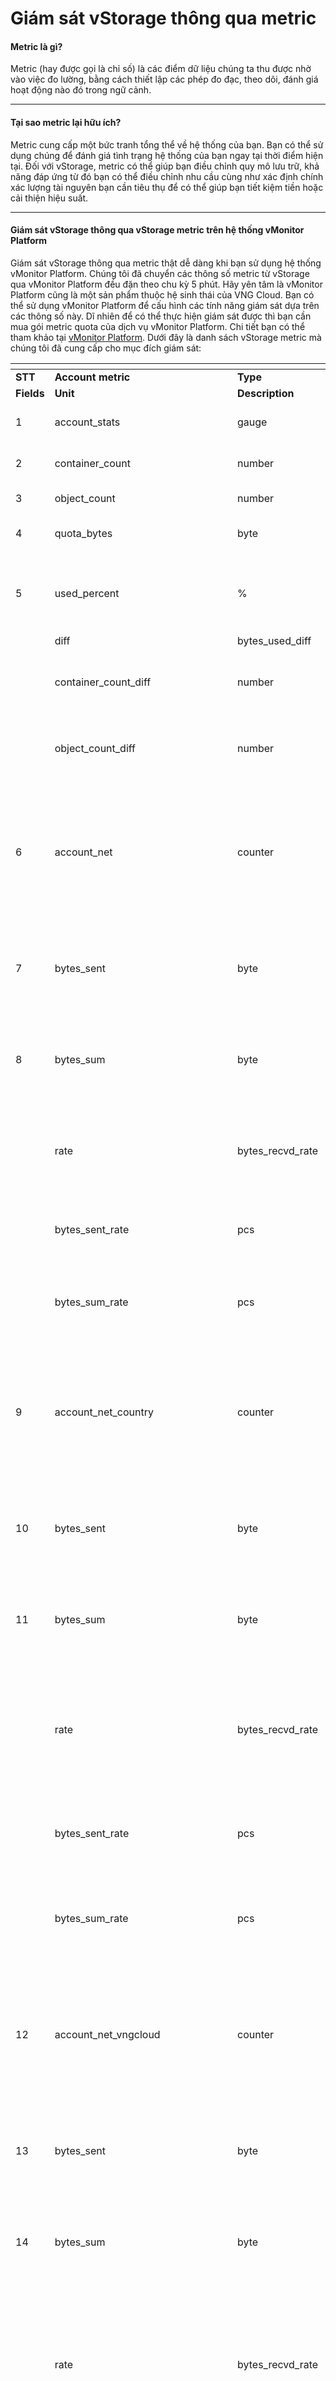 # Giám sát vStorage thông qua metric

#### Metric là gì? <a href="#giamsatvstoragethongquametric-metriclagi" id="giamsatvstoragethongquametric-metriclagi"></a>

Metric (hay được gọi là chỉ số) là các điểm dữ liệu chúng ta thu được nhờ vào việc đo lường, bằng cách thiết lập các phép đo đạc, theo dõi, đánh giá hoạt động nào đó trong ngữ cảnh.

***

#### Tại sao metric lại hữu ích? <a href="#giamsatvstoragethongquametric-taisaometriclaihuuich" id="giamsatvstoragethongquametric-taisaometriclaihuuich"></a>

Metric cung cấp một bức tranh tổng thể về hệ thống của bạn. Bạn có thể sử dụng chúng để đánh giá tình trạng hệ thống của bạn ngay tại thời điểm hiện tại. Đối với vStorage, metric có thể giúp bạn điều chỉnh quy mô lưu trữ, khả năng đáp ứng từ đó bạn có thể điều chỉnh nhu cầu cùng như xác định chính xác lượng tài nguyên bạn cần tiêu thụ để có thể giúp bạn tiết kiệm tiền hoặc cải thiện hiệu suất.

***

#### Giám sát vStorage thông qua vStorage metric trên hệ thống vMonitor Platform <a href="#giamsatvstoragethongquametric-giamsatvstoragethongquavstoragemetrictrenhethongvmonitorplatform" id="giamsatvstoragethongquametric-giamsatvstoragethongquavstoragemetrictrenhethongvmonitorplatform"></a>

Giám sát vStorage thông qua metric thật dễ dàng khi bạn sử dụng hệ thống vMonitor Platform. Chúng tôi đã chuyển các thông số metric từ vStorage qua vMonitor Platform đều đặn theo chu kỳ 5 phút. Hãy yên tâm là vMonitor Platform cũng là một sản phẩm thuộc hệ sinh thái của VNG Cloud. Bạn có thể sử dụng vMonitor Platform để cấu hình các tính năng giám sát dựa trên các thông số này. Dĩ nhiên để có thể thực hiện giám sát được thì bạn cần mua gói metric quota của dịch vụ vMonitor Platform. Chi tiết bạn có thể tham khảo tại [vMonitor Platform](../../../vmonitor/). Dưới đây là danh sách vStorage metric mà chúng tôi đã cung cấp cho mục đích giám sát:

<table data-header-hidden data-full-width="true"><thead><tr><th width="87"></th><th width="196"></th><th width="205"></th><th width="211"></th><th width="198"></th><th width="143"></th><th></th></tr></thead><tbody><tr><td><strong>STT</strong></td><td><strong>Account metric</strong></td><td><strong>Type</strong></td><td><strong>Fields</strong></td><td><strong>Interval</strong></td><td></td><td></td></tr><tr><td><strong>Fields</strong></td><td><strong>Unit</strong></td><td><strong>Description</strong></td><td></td><td></td><td></td><td></td></tr><tr><td>1</td><td>account_stats</td><td>gauge</td><td>bytes_used</td><td>byte</td><td>Lượng data sử dụng </td><td>5 phút</td></tr><tr><td>2</td><td>container_count</td><td>number</td><td>Lượng container đang tồn tại</td><td></td><td></td><td></td></tr><tr><td>3</td><td>object_count</td><td>number</td><td>Số object đang có</td><td></td><td></td><td></td></tr><tr><td>4</td><td>quota_bytes</td><td>byte</td><td>Tổng quota mua theo bytes </td><td></td><td></td><td></td></tr><tr><td>5</td><td>used_percent</td><td>%</td><td>Phần trăm sử dụng theo thời gian (bytes_used/ quota_bytes *100)</td><td></td><td></td><td></td></tr><tr><td><br></td><td>diff</td><td>bytes_used_diff</td><td>byte</td><td><br></td><td></td><td></td></tr><tr><td><br></td><td>container_count_diff</td><td>number</td><td>Số lượng container sinh ra hoặc giảm xuống theo chu kỳ 5 phút</td><td></td><td></td><td></td></tr><tr><td><br></td><td>object_count_diff</td><td>number</td><td>Số lượng object sinh ra hoặc giảm xuống theo chu kỳ 5 phút</td><td></td><td></td><td></td></tr><tr><td>6</td><td>account_net</td><td>counter</td><td>bytes_recvd</td><td>byte</td><td>Lưu lượng data proxy nhận với action upload theo chu kỳ 1 phút</td><td>1 phút</td></tr><tr><td>7</td><td>bytes_sent</td><td>byte</td><td>Lưu lượng data proxy truyền đi với action download theo chu kỳ 1 phút</td><td></td><td></td><td></td></tr><tr><td>8</td><td>bytes_sum</td><td>byte</td><td>Tổng lưu lượng data 2 chiều (bytes_recvd+ bytes_sent) theo chu kỳ 1 phút</td><td></td><td></td><td></td></tr><tr><td><br></td><td>rate</td><td>bytes_recvd_rate</td><td>pcs</td><td>Tốc độ dữ liệu tải lên tính theo vận tốc trên giây (bytes/s)</td><td><br></td><td></td></tr><tr><td><br></td><td>bytes_sent_rate</td><td>pcs</td><td>Tốc độ dữ liệu tải xuống tính theo vận tốc trên giây (bytes/s)</td><td><br></td><td></td><td></td></tr><tr><td><br></td><td>bytes_sum_rate</td><td>pcs</td><td>Tốc độ dữ liệu tải lên + tải xuống tính theo vận tốc trên giây (bytes/s)</td><td><br></td><td></td><td></td></tr><tr><td>9</td><td>account_net_country</td><td>counter</td><td>bytes_recvd</td><td>byte</td><td>Lưu lượng data proxy nhận với action upload trong chu kỳ 1 phút</td><td>1 phút</td></tr><tr><td>10</td><td>bytes_sent</td><td>byte</td><td>Lưu lượng data proxy truyền đi với action download trong chu kỳ 1 phút</td><td></td><td></td><td></td></tr><tr><td>11</td><td>bytes_sum</td><td>byte</td><td>Tổng lưu lượng data 2 chiều (bytes_recvd+ bytes_sent) trong chu kỳ 1 phút</td><td></td><td></td><td></td></tr><tr><td><br></td><td>rate</td><td>bytes_recvd_rate</td><td>pcs</td><td>Tốc độ tải lên dữ liệu tính theo vận tốc trên giây (bytes/s) theo từng quốc gia</td><td><br></td><td></td></tr><tr><td><br></td><td>bytes_sent_rate</td><td>pcs</td><td>Tốc độ tải xuống dữ liệu tính theo vận tốc trên giây (bytes/s) theo từng quốc gia</td><td><br></td><td></td><td></td></tr><tr><td><br></td><td>bytes_sum_rate</td><td>pcs</td><td>Tốc độ tải lên + tải xuống dữ liệu tính theo vận tốc trên giây (bytes/s) theo từng quốc gia</td><td><br></td><td></td><td></td></tr><tr><td>12</td><td>account_net_vngcloud</td><td>counter</td><td>bytes_recvd</td><td>byte</td><td>Lưu lượng data hệ thống nhận với action upload trong chu kỳ 1 phút</td><td>1 phút</td></tr><tr><td>13</td><td>bytes_sent</td><td>byte</td><td>Lưu lượng data hệ thống truyền đi với action download trong chu kỳ 1 phút</td><td></td><td></td><td></td></tr><tr><td>14</td><td>bytes_sum</td><td>byte</td><td>Tổng lưu lượng data 2 chiều (bytes_recvd +  bytes_sent) trong chu kỳ 1 phút</td><td></td><td></td><td></td></tr><tr><td><br></td><td>rate</td><td>bytes_recvd_rate</td><td>pcs</td><td>Tốc độ tải lên dữ liệu tính theo vận tốc trên giây (bytes/s) với nguồn xuất phát từ VNG Cloud</td><td><br></td><td></td></tr><tr><td><br></td><td>bytes_sent_rate</td><td>pcs</td><td>Tốc độ tải xuống dữ liệu tính theo vận tốc trên giây (bytes/s) với nguồn xuất phát từ VNG Cloud</td><td><br></td><td></td><td></td></tr><tr><td><br></td><td>bytes_sum_rate</td><td>pcs</td><td>Tốc độ  tải lên, tải xuống dữ liệu tính theo vận tốc trên giây (bytes/s) với nguồn xuất phát từ VNG Cloud</td><td><br></td><td></td><td></td></tr><tr><td>15</td><td>account_net_user</td><td>counter</td><td>bytes_recvd</td><td>byte</td><td>Lưu lượng data hệ thống nhận với action upload trong chu kỳ 1 phút</td><td>1 phút</td></tr><tr><td>16</td><td>bytes_sent</td><td>byte</td><td>Lưu lượng data hệ thống truyền đi với action download trong chu kỳ 1 phút</td><td></td><td></td><td></td></tr><tr><td>17</td><td>bytes_sum</td><td>byte</td><td>Tổng lưu lượng data 2 chiều (bytes_recvd + bytes_sent) trong chu kỳ 1 phút</td><td></td><td></td><td></td></tr><tr><td><br></td><td>rate</td><td>bytes_recvd_rate</td><td>pcs</td><td>Tốc độ tải lên dữ liệu tính theo vận tốc trên giây (bytes/s) với nguồn xuất phát từ bên ngoài internet</td><td><br></td><td></td></tr><tr><td><br></td><td>bytes_sent_rate</td><td>pcs</td><td>Tốc độ tải xuống dữ liệu tính theo vận tốc trên giây (bytes/s) với nguồn xuất phát từ bên ngoài internet</td><td><br></td><td></td><td></td></tr><tr><td><br></td><td>bytes_sum_rate</td><td>pcs</td><td>Tốc độ tải lên tải xuống dữ liệu tính theo vận tốc trên giây (bytes/s) với nguồn xuất phát từ bên ngoài internet</td><td><br></td><td></td><td></td></tr><tr><td>18</td><td>account_requests.request_total</td><td>counter</td><td>value</td><td>number</td><td>Số lượng request xử lý tính theo chu kỳ 1 phút</td><td>1 phút</td></tr><tr><td><br></td><td>rate</td><td>value_rate</td><td>psc</td><td>Tổng số request/s trên từng project tính theo chu kỳ 1 phút</td><td><br></td><td></td></tr><tr><td>19</td><td>account_requests.status</td><td>counter</td><td>value</td><td>number</td><td>Số lượng request xử lý tính theo chu kỳ 1 phút</td><td>1 phút</td></tr><tr><td><br></td><td>rate</td><td>value_rate</td><td>psc</td><td>Tổng số request/s trên từng project được phân nhóm theo trạng thái trả về của request và được tính theo chu kỳ 1 phút</td><td><br></td><td></td></tr><tr><td>20</td><td>account_requests.method</td><td>counter</td><td>value</td><td>number</td><td>Số lượng request xử lý tính theo chu kỳ 1 phút</td><td>1 phút</td></tr><tr><td><br></td><td>rate</td><td>value_rate</td><td>psc</td><td>Tổng số request/s trên từng project được phân nhóm theo loại request (GET, PUT, POST, DELETE) và được tính theo chu kỳ 1 phút</td><td><br></td><td></td></tr><tr><td>21</td><td>account_requests.features</td><td>counter</td><td>value</td><td>number</td><td>Số lượng request xử lý theo chu kỳ 1 phút</td><td>1 phút</td></tr><tr><td><br></td><td>rate</td><td>value_rate</td><td>psc</td><td>Tổng số request/s trên từng project được nhóm theo tính năng người dùng sử dụng và tính theo chu kỳ 1 phút</td><td><br></td><td></td></tr><tr><td>22</td><td>account_requests.request_time</td><td>timing</td><td>count</td><td>number</td><td>Số lượng request trong interval</td><td><p>1 phút</p><p><br></p></td></tr><tr><td>23</td><td>lower</td><td>second</td><td>Giá trị thấp nhất trong dãy value nhận được</td><td></td><td></td><td></td></tr><tr><td>24</td><td>mean</td><td>second</td><td>Giá trị bình quân trong dãy value nhận được</td><td></td><td></td><td></td></tr><tr><td>26</td><td>stddev</td><td>second</td><td>Biên độ giao động trong dãy value nhận được</td><td></td><td></td><td></td></tr><tr><td>26</td><td>sum</td><td>second</td><td>Tổng thời gian xử lý của các request</td><td></td><td></td><td></td></tr><tr><td>27</td><td>upper</td><td>second</td><td>Giá trị cao nhất trong dãy value nhận được</td><td></td><td></td><td></td></tr><tr><td>28</td><td>90_percentile</td><td>second</td><td>Mức giá trị chiếm 90% trong dãy value nhận được</td><td></td><td></td><td></td></tr><tr><td>29</td><td>99_percentile</td><td>second</td><td>Mức giá trị chiếm 99% trong dãy value nhận được</td><td></td><td></td><td></td></tr><tr><td>30</td><td>account_requests.bytes_per_second</td><td>timing</td><td>count</td><td>number</td><td>Số lượng request trong interval</td><td><p>1 phút</p><p><br></p></td></tr><tr><td>31</td><td>lower</td><td>byte/s</td><td>Giá trị thấp nhất trong dãy value nhận được</td><td></td><td></td><td></td></tr><tr><td>32</td><td>mean</td><td>byte/s</td><td>Giá trị bình quân trong dãy value nhận được</td><td></td><td></td><td></td></tr><tr><td>33</td><td>stddev</td><td>byte/s</td><td>Biên độ giao động trong dãy value nhận được</td><td></td><td></td><td></td></tr><tr><td>34</td><td>sum</td><td>byte/s</td><td>Tổng thời gian xử lý của các request</td><td></td><td></td><td></td></tr><tr><td>35</td><td>upper</td><td>byte/s</td><td>Giá trị cao nhất trong dãy value nhận được</td><td></td><td></td><td></td></tr><tr><td>36</td><td>90_percentile</td><td>byte/s</td><td>Mức giá trị chiếm 90% trong dãy value nhận được</td><td></td><td></td><td></td></tr><tr><td>37</td><td>99_percentile</td><td>byte/s</td><td>Mức giá trị chiếm 99% trong dãy value nhận được</td><td></td><td></td><td></td></tr><tr><td>38</td><td>container_stats</td><td>gauge</td><td>bytes_used</td><td>byte</td><td>Lượng data sử dụng</td><td>5 phút</td></tr><tr><td>39</td><td>object_count</td><td>number</td><td>Số object đang có</td><td><br></td><td></td><td></td></tr><tr><td>40</td><td>quota_bytes</td><td>byte</td><td>Quota mua theo bytes</td><td><br></td><td></td><td></td></tr><tr><td>41</td><td>diff</td><td>bytes_used_diff</td><td>byte</td><td>Tổng số bytes dữ liệu tăng thêm hoặc giảm đi trên từng container theo chu kỳ 5 phút</td><td><br></td><td></td></tr><tr><td>42</td><td>object_count_diff</td><td>number</td><td>Tổng số object tăng thêm hoặc giảm đi trên từng container theo chu kỳ 5 phút</td><td><br></td><td></td><td></td></tr></tbody></table>
